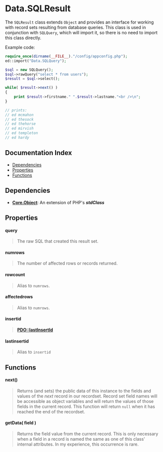 # Data.SQLResult

The `SQLResult` class extends `Object` and provides an interface for working with record sets resulting from database queries.  This class is used in conjunction with `SQLQuery`, which will import it, so there is no need to import this class directly.

Example code:
```php
require_once(dirname(__FILE__)."/config/appconfig.php");
ed::import("Data.SQLQuery");

$sql = new SQLQuery();
$sql->rawQuery("select * from users");
$result = $sql->select();

while( $result->next() )
{
	print $result->firstname." ".$result->lastname."<br />\n";
}

// prints:
// ed mcmahon
// ed thesock
// ed thehorse
// ed mirvish
// ed templeton
// ed hardy
```

## Documentation Index

* [Dependencies](#dependencies)
* [Properties](#properties)
* [Functions](#functions)

## Dependencies

* [**Core.Object**](https://github.com/rkstar/ed/tree/master/docs/Core/Object.md): An extension of PHP's *__stdClass__*

## Properties

#### query
> The raw SQL that created this result set.

#### numrows
> The number of affected rows or records returned.

#### rowcount
> Alias to `numrows`.

#### affectedrows
> Alias to `numrows`.

#### insertid
> [**PDO::lastInsertId**](http://www.php.net/manual/en/pdo.lastinsertid.php)

#### lastinsertid
> Alias to `insertid`

## Functions

#### next()
> Returns (and sets) the public data of this instance to the fields and values of the *next* record in our recordset.  Record set field names will be accessible as object variables and will return the values of those fields in the current record.  This function will return `null` when it has reached the end of the recordset.

#### getData( field )
> Returns the field value from the current record.  This is only necessary when a field in a record is named the same as one of this class' internal attributes.  In my experience, this occurrence is rare.